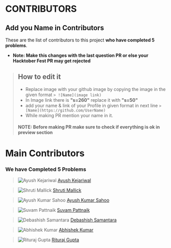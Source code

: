 
# CONTRIBUTORS

## Add you Name in Contributors
These are the list of contributors to this project **who have completed 5 problems**.
- **Note: Make this changes with the last question PR or else your Hacktober Fest PR may get rejected**
> ## How to edit it
>
> - Replace image with your github image by copying the image in the given format
    `> ![Name](image link)`
> - In Image link there is **"s=260"**
    replace it with **"s=50"**
> - add your name & link of your Profile in given format in next line
    `> [Name](https://github.com/UserName)`
> - While making PR mention your name in it.
> 
> #### NOTE: Before making PR make sure to check if everything is ok in preview section

# Main Contributors

### We have Completed 5 Problems

> ![Ayush Kejariwal](https://avatars0.githubusercontent.com/u/53415956?s=50&u=36af1e2bed940f8d45769feef50cb564cec69c29&v=4) 
> [Ayush Kejariwal](https://github.com/KejariwalAyush/)

>![Shruti Mallick](https://avatars3.githubusercontent.com/u/53283341?s=50&u=ca203c1993d22c6ddc81914ab1d43a1ebe8f3586&v=4)
>[Shruti Mallick](https://github.com/ShrutiMallick/)

> ![Ayush Kumar Sahoo](https://avatars0.githubusercontent.com/u/54541820?s=50&u=f502c71c7cd15ef5c6358835ba3729c83b2adc32&v=4)
> [Ayush Kumar Sahoo](https://github.com/Ayushkumarsahoo)

> ![Suvam Pattnaik](https://avatars3.githubusercontent.com/u/53616716?s=50&u=2fe91488e7a8f06888b4ba8e5e9b6ccefa7933e2&v=4)
> [Suvam Pattnaik](https://github.com/Suvamrx)

> ![Debashish Samantara](https://avatars2.githubusercontent.com/u/51512354?s=50&u=0346e1fd2505257e4416d80983147e7e56936c59&v=4)
> [Debashish Samantara](https://github.com/debashishsamantara/)

> ![Abhishek Kumar](https://avatars1.githubusercontent.com/u/53290881?s=50&u=a4d8d99b68442ff8708fd19a890483394f9659a2&v=4) 
> [Abhishek Kumar](https://github.com/iamAbhishekkumar)

> ![Rituraj Gupta](https://avatars3.githubusercontent.com/u/62745286?s=50&u=562f836c3c09b6d47ca7c6559b5b85c863d67383&v=4)
> [Rituraj Gupta](https://github.com/rituraj-iter)
